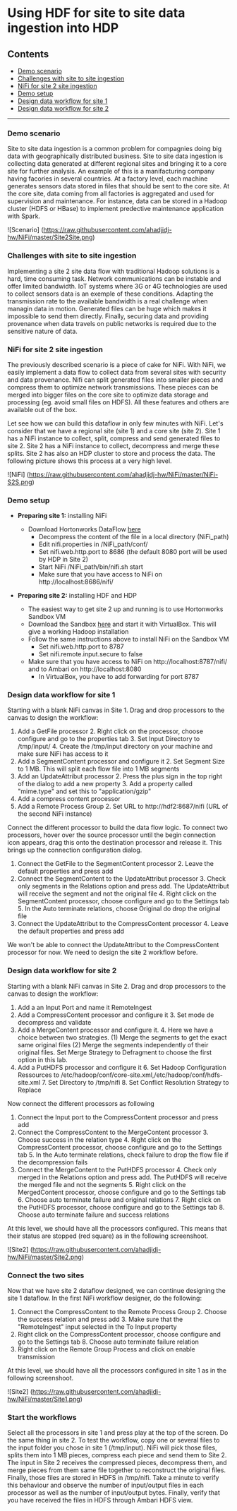 # Using HDF for site to site data ingestion into HDP

## Contents
  - [Demo scenario](https://github.com/ahadjidj-hw/NiFi/blob/master/Site2Site-HDP-Ingestion.md#demo-scenario)
  - [Challenges with site to site ingestion](https://github.com/ahadjidj-hw/NiFi/blob/master/Site2Site-HDP-Ingestion.md#challenges-with-site-to-site-ingestion)
  - [NiFi for site 2 site ingestion](https://github.com/ahadjidj-hw/NiFi/blob/master/Site2Site-HDP-Ingestion.md#nifi-for-site-2-site-ingestion)
  - [Demo setup](https://github.com/ahadjidj-hw/NiFi/blob/master/Site2Site-HDP-Ingestion.md#demo-setup)
  - [Design data workflow for site 1](https://github.com/ahadjidj-hw/NiFi/blob/master/Site2Site-HDP-Ingestion.md#design-data-workflow-for-site-1)
  - [Design data workflow for site 2](https://github.com/ahadjidj-hw/NiFi/blob/master/Site2Site-HDP-Ingestion.md#design-data-workflow-for-site-2)
  
---------------
  
### Demo scenario
Site to site data ingestion is a common problem for compagnies doing big data with geographically distributed business. 
Site to site data ingestion is collecting data generated at different regional sites and bringing it to a core site for further analysis. 
An example of this is a manifacturing company having facories in several countries. 
At a factory level, each machine generates sensors data stored in files that should be sent to the core site. 
At the core site, data coming from all factories is aggregated and used for supervision and maintenance. 
For instance, data can be stored in a Hadoop cluster (HDFS or HBase) to implement predective maintenance application with Spark.

![Scenario] (https://raw.githubusercontent.com/ahadjidj-hw/NiFi/master/Site2Site.png)

### Challenges with site to site ingestion
Implementing a site 2 site data flow with traditional Hadoop solutions is a hard, time consuming task. 
Network communications can be instable and offer limited bandwidth. 
IoT systems where 3G or 4G technologies are used to collect sensors data is an exemple of these conditions.
Adapting the transmission rate to the available bandwidth is a real challenge when managin data in motion.
Generated files can be huge which makes it impossible to send them directly. 
Finally, securing data and providing provenance when data travels on public networks is required due to the sensitive nature of data.

### NiFi for site 2 site ingestion
The previously described scenario is a piece of cake for NiFi. With NiFi, we easily implement a data flow to collect data from several sites with security and data provenance.
Nifi can split generated files into smaller pieces and compress them to optimize network transmissions. 
These pieces can be merged into bigger files on the core site to optimize data storage and processing (eg. avoid small files on HDFS).
All these features and others are available out of the box.

Let see how we can build this dataflow in only few minutes with NiFi. Let's consider that we have a regional site (site 1) and a core site (site 2).
Site 1 has a NiFi instance to collect, split, compress and send generated files to site 2. Site 2 has a NiFi instance to collect, decompress and merge these splits.
Site 2 has also an HDP cluster to store and process the data. The following picture shows this process at a very high level.

![NiFi] (https://raw.githubusercontent.com/ahadjidj-hw/NiFi/master/NiFi-S2S.png)

### Demo setup

- **Preparing site 1:** installing NiFi
  - Download Hortonworks DataFlow [here](http://hortonworks.com/hdp/downloads/#hdf)
	- Decompress the content of the file in a local directory (NiFi_path)
	- Edit nifi.properties in /NiFi_path/conf/
	- Set nifi.web.http.port to 8686 (the default 8080 port will be used by HDP in Site 2)
	- Start NiFi /NiFi_path/bin/nifi.sh start
	- Make sure that you have access to NiFi on http://localhost:8686/nifi/
	
- **Preparing site 2:** installing HDF and HDP
  - The easiest way to get site 2 up and running is to use Hortonworks Sandbox VM
  - Download the Sandbox [here](http://hortonworks.com/products/hortonworks-sandbox/#install) and start it with VirtualBox. This will give a working Hadoop installation
  - Follow the same instructions above to install NiFi on the Sandbox VM
    - Set nifi.web.http.port to 8787
    - Set nifi.remote.input.secure to false
  - Make sure that you have access to NiFi on http://localhost:8787/nifi/ and to Ambari on http://localhost:8080
    - In VirtualBox, you have to add forwarding for port 8787
    
### Design data workflow for site 1

Starting with a blank NiFi canvas in Site 1. Drag and drop processors to the canvas to design the workflow:

1. Add a GetFile processor
	2. Right click on the processor, choose configure and go to the properties tab
	3. Set Input Directory to /tmp/input/
	4. Create the /tmp/input directory on your machine and make sure NiFi has access to it
1. Add a SegmentContent processor and configure it
	2. Set Segment Size to 1 MB. This will split each flow file into 1 MB segments
1. Add an UpdateAttribut processor
	2. Press the plus sign in the top right of the dialog to add a new property
	3. Add a property called "mime.type" and set this to "application/gzip"
1. Add a compress content processor
1. Add a Remote Process Group
	2. Set URL to http://hdf2:8687/nifi (URL of the second NiFi instance)

Connect the different processor to build the data flow logic. To connect two processors, hover over the source processor until the begin connection icon appears, drag this onto the destination processor and release it. This brings up the connection configuration dialog.

1. Connect the GetFile to the SegmentContent processor
	2. Leave the default properties and press add
2. Connect the SegmentContent to the UpdateAttribut processor
	3. Check only segments in the Relations option and press add. The UpdateAttribut will receive the segment and not the original file
	4. Right click on the SegmentContent processor, choose configure and go to the Settings tab
	5. In the Auto terminate relations, choose Original do drop the original file
3. Connect the UpdateAttribut to the CompressContent processor
	4. Leave the default properties and press add

We won't be able to connect the UpdateAttribut to the CompressContent processor for now. We need to design the site 2 workflow before.

### Design data workflow for site 2

Starting with a blank NiFi canvas in Site 2. Drag and drop processors to the canvas to design the workflow:

1. Add a an Input Port and name it RemoteIngest
2. Add a CompressContent processor and configure it
	3. Set mode de decompress and validate
3. Add a MergeContent processor and configure it. 
	4. Here we have a choice between two strategies. (1) Merge the segments to get the exact same original files (2) Merge the segments independently of their original files. Set Merge Strategy to Defragment to choose the first option in this lab.
5. Add a PutHDFS processor and configure it
	6. Set Hadoop Configuration Ressources to /etc/hadoop/conf/core-site.xml,/etc/hadoop/conf/hdfs-site.xml 
	7. Set Directory to /tmp/nifi
	8. Set Conflict Resolution Strategy to Replace

Now connect the different processors as following

1. Connect the Input port to the CompressContent processor and press add
2. Connect the CompressContent to the MergeContent processor
	3. Choose success in the relation type
	4. Right click on the CompressContent processor, choose configure and go to the Settings tab
	5. In the Auto terminate relations, check failure to drop the flow file if the decompression fails
3. Connect the MergeContent to the PutHDFS processor
	4. Check only merged in the Relations option and press add. The PutHDFS will receive the merged file and not the segments
	5. Right click on the MergedContent processor, choose configure and go to the Settings tab
	6. Choose auto terminate failure and original relations
	7. Right click on the PutHDFS processor, choose configure and go to the Settings tab
	8. Choose auto terminate failure and success relations

At this level, we should have all the processors configured. This means that their status are stopped (red square) as in the following screenshoot.

![Site2] (https://raw.githubusercontent.com/ahadjidj-hw/NiFi/master/Site2.png)

### Connect the two sites

Now that we have site 2 dataflow designed, we can continue designing the site 1 dataflow. In the first NiFi workflow designer, do the following:

1. Connect the CompressContent to the Remote Process Group
	2. Choose the success relation and press add
	3. Make sure that the "RemoteIngest" input selected in the To Input property
4. Right click on the CompressContent processor, choose configure and go to the Settings tab
	8. Choose auto terminate failure relation
9. Right click on the Remote Group Process and click on enable transmission

At this level, we should have all the processors configured in site 1 as in the following screenshoot.

![Site2] (https://raw.githubusercontent.com/ahadjidj-hw/NiFi/master/Site1.png)

### Start the workflows

Select all the processors in site 1 and press play at the top of the screen. Do the same thing in site 2. To test the workflow, copy one or several files to the input folder you chose in site 1 (/tmp/input). NiFi will pick those files, splits them into 1 MB pieces, compress each piece and send them to Site 2. The input in Site 2 receives the compressed pieces, decompress them, and merge pieces from them same file together to reconstruct the original files. Finally, those files are stored in HDFS in /tmp/nifi. Take a minute to verify this behaviour and observe the number of input/output files in each processor as well as the number of input/output bytes. Finally, verify that you have received the files in HDFS through Ambari HDFS view.



